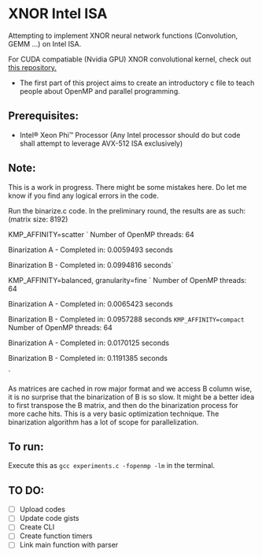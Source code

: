 # XNOR Intel ISA
Attempting to implement XNOR neural network functions (Convolution, GEMM ...) on Intel ISA.

For CUDA compatiable (Nvidia GPU) XNOR convolutional kernel, check out [this repository.](https://github.com/akhauriyash/XNOR-convolution)

  * The first part of this project aims to create an introductory c file to teach people about OpenMP and parallel programming.
  
##  Prerequisites:
  * Intel® Xeon Phi™ Processor (Any Intel processor should do but code shall attempt to leverage AVX-512 ISA exclusively)
    
##  Note:
  This is a work in progress. There might be some mistakes here. 
  Do let me know if you find any logical errors in the code.
  
  Run the binarize.c code. In the preliminary round, the results are as such:
  (matrix size: 8192)
 
KMP_AFFINITY=scatter 
`
Number of OpenMP threads:  64

Binarization A - Completed in: 0.0059493 seconds

Binarization B - Completed in: 0.0994816 seconds`

KMP_AFFINITY=balanced, granularity=fine
`
Number of OpenMP threads:  64

Binarization A - Completed in: 0.0065423 seconds

Binarization B - Completed in: 0.0957288 seconds
`
KMP_AFFINITY=compact
`
Number of OpenMP threads:  64

Binarization A - Completed in: 0.0170125 seconds

Binarization B - Completed in: 0.1191385 seconds

`

As matrices are cached in row major format and we access B column wise, it is no surprise that the binarization of B is so slow. It might be a better idea to first transpose the B matrix, and then do the binarization process for more cache hits. This is a very basic optimization technique. The binarization algorithm has a lot of scope for parallelization. 

  
## To run:
   Execute this as
 	`gcc experiments.c -fopenmp -lm`
  	in the terminal.

 
 
##  TO DO:
  - [ ] Upload codes
  - [ ] Update code gists
  - [ ] Create CLI
  - [ ] Create function timers
  - [ ] Link main function with parser
